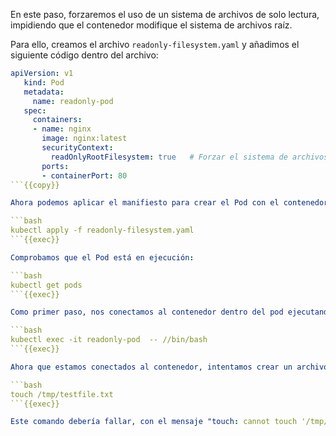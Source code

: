 En este paso, forzaremos el uso de un sistema de archivos de solo lectura, impidiendo que el contenedor modifique el sistema de archivos raíz.

Para ello, creamos el archivo `readonly-filesystem.yaml` y añadimos el siguiente código dentro del archivo:

```yaml
apiVersion: v1
   kind: Pod
   metadata:
     name: readonly-pod
   spec:
     containers:
     - name: nginx
       image: nginx:latest
       securityContext:
         readOnlyRootFilesystem: true   # Forzar el sistema de archivos de solo lectura
       ports:
       - containerPort: 80
```{{copy}}

Ahora podemos aplicar el manifiesto para crear el Pod con el contenedor con su SecurityContext:

```bash
kubectl apply -f readonly-filesystem.yaml
```{{exec}}

Comprobamos que el Pod está en ejecución: 

```bash
kubectl get pods
```{{exec}}

Como primer paso, nos conectamos al contenedor dentro del pod ejecutando el siguiente comando para abrir una sesión interactiva con el contenedor:

```bash
kubectl exec -it readonly-pod  -- //bin/bash
```{{exec}}

Ahora que estamos conectados al contenedor, intentamos crear un archivo en su sistema de archivos ejecutando el siguiente comando:

```bash
touch /tmp/testfile.txt
```{{exec}}

Este comando debería fallar, con el mensaje "touch: cannot touch '/tmp/testfile.txt': Read-only file system". Esto pasa porque hemos configurado el sistema de archivos del contenedor para que sea de solo lectura. Al intentar crear un archivo, recibirás un mensaje de error que indicará que no tienes permisos suficientes para realizar esa operación. Esto es parte del comportamiento esperado cuando se implementa un sistema de archivos de solo lectura, ya que previene cualquier modificación o escritura en el sistema de archivos del contenedor.